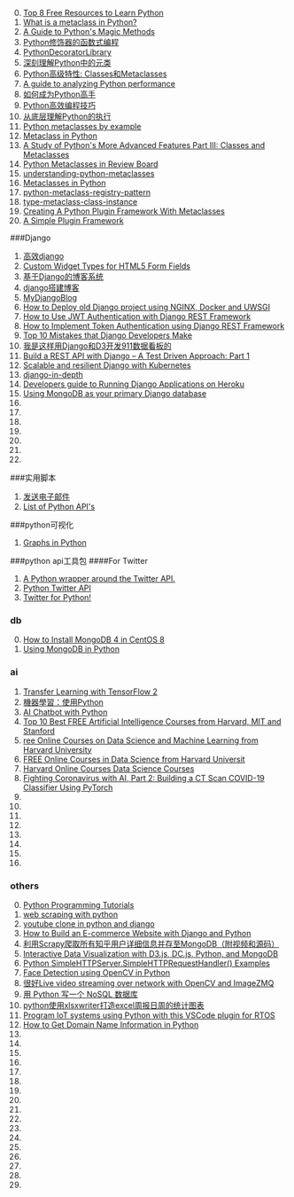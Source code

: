 0. [Top 8 Free Resources to Learn Python](https://dev.to/dev0928/top-8-free-resources-to-learn-python-2a1p)
1. [What is a metaclass in Python?](http://stackoverflow.com/questions/100003/what-is-a-metaclass-in-python# "")
2. [A Guide to Python's Magic Methods](http://www.rafekettler.com/magicmethods.html "")
3. [Python修饰器的函数式编程](http://coolshell.cn/articles/11265.html "")
4. [PythonDecoratorLibrary](https://wiki.python.org/moin/PythonDecoratorLibrary "")
5. [深刻理解Python中的元类](http://blog.jobbole.com/21351/ "")
6. [Python高级特性: Classes和Metaclasses](http://blog.jobbole.com/67748/ "")
7. [A guide to analyzing Python performance](http://www.huyng.com/posts/python-performance-analysis/ "")
8. [如何成为Python高手](http://www.vaikan.com/how-to-become-a-proficient-python-programmer/ "")
9. [Python高效编程技巧](http://www.vaikan.com/improving-your-python-productivity/ "")
10. [从底层理解Python的执行](http://blog.hakril.net/articles/2-understanding-python-execution-tracer.html "")
11. [Python metaclasses by example](https://eli.thegreenplace.net/2011/08/14/python-metaclasses-by-example)
12. [Metaclass in Python](https://www.agiliq.com/blog/2012/07/metaclass-python/)
13. [A Study of Python's More Advanced Features Part III: Classes and Metaclasses](http://sahandsaba.com/python-classes-metaclasses.html)
14. [Python Metaclasses in Review Board](https://mikeconley.ca/blog/2010/05/04/python-metaclasses-in-review-board/ '')
15. [understanding-python-metaclasses](https://blog.ionelmc.ro/2015/02/09/understanding-python-metaclasses/)
16. [Metaclasses in Python](https://dougblack.io/words/metaclasses.html)
17. [python-metaclass-registry-pattern ](https://www.cucumbertown.com/craft/python-metaclass-registry-pattern/)
18. [type-metaclass-class-instance](https://www.mindissoftware.com/type-metaclass-class-instance/)
19. [Creating A Python Plugin Framework With Metaclasses](https://blog.laslabs.com/2013/12/creating-a-python-plugin-framework-with-metaclasses/)
20. [A Simple Plugin Framework](http://martyalchin.com/2008/jan/10/simple-plugin-framework/)

###Django
1. [高效django](effectivedjango "")
1. [Custom Widget Types for HTML5 Form Fields](https://djangosnippets.org/snippets/2027/ "")
1. [基于Django的博客系统](https://github.com/liangliangyy/DjangoBlog "")
1. [django搭建博客](https://github.com/jhao104/django-blog "")
1. [MyDjangoBlog](https://gitee.com/J_Sky/17python)
1. [How to Deploy old Django project using NGINX, Docker and UWSGI](https://yasoob.me/posts/deploying-django-docker-nginx-uwsgi/)
1. [How to Use JWT Authentication with Django REST Framework](https://simpleisbetterthancomplex.com/tutorial/2018/12/19/how-to-use-jwt-authentication-with-django-rest-framework.html)
1. [How to Implement Token Authentication using Django REST Framework](https://simpleisbetterthancomplex.com/tutorial/2018/11/22/how-to-implement-token-authentication-using-django-rest-framework.html)
1. [Top 10 Mistakes that Django Developers Make](https://www.toptal.com/django/django-top-10-mistakes)
1. [我是这样用Django和D3开发911数据看板的](https://zhuanlan.zhihu.com/p/23164788)
1. [Build a REST API with Django – A Test Driven Approach: Part 1](https://scotch.io/tutorials/build-a-rest-api-with-django-a-test-driven-approach-part-1)
1. [Scalable and resilient Django with Kubernetes](https://harishnarayanan.org/writing/kubernetes-django/)
1. [django-in-depth](http://media.b-list.org/presentations/2012/pycon/django-in-depth.pdf)
1. [Developers guide to Running Django Applications on Heroku](https://www.kencochrane.com/blog/2011/11/developers-guide-for-running-django-apps-on-heroku/)
1. [Using MongoDB as your primary Django database](https://staltz.com/djangoconfi-mongoengine/#/17)
1. []()
1. []()
1. []()
1. []()
1. []()
1. []()
1. []()

###实用脚本
1. [发送电子邮件](http://code4reference.com/2013/07/simple-python-script-to-send-an-email/ "")
2. [List of Python API's](http://www.pythonforbeginners.com/development/list-of-python-apis/ "")

###python可视化
1. [Graphs in Python](http://www.python-course.eu/graphs_python.php "")

###python api工具包
####For Twitter
1. [A Python wrapper around the Twitter API.](https://github.com/bear/python-twitter "" )
2. [Python Twitter API](https://github.com/sixohsix/twitter "")
3. [Twitter for Python!](https://github.com/tweepy/tweepy "")

### db
0. [How to Install MongoDB 4 in CentOS 8](https://www.tecmint.com/install-mongodb-in-centos-8/)
1. [Using MongoDB in Python](https://www.codeproject.com/Articles/5252099/Using-MongoDB-in-Python)

### ai
1. [Transfer Learning with TensorFlow 2](https://www.codeproject.com/Articles/5252014/Transfer-Learning-with-TensorFlow-2)
2. [機器學習：使用Python](https://machine-learning-python.kspax.io/)
1. [AI Chatbot with Python](https://thecleverprogrammer.com/2020/07/17/ai-chatbot-with-python/)
1. [Top 10 Best FREE Artificial Intelligence Courses from Harvard, MIT and Stanford](https://laconicml.com/free-artificial-intelligence-courses/)
1. [ree Online Courses on Data Science and Machine Learning from Harvard University](https://srcbd.org/news/free-online-courses-on-data-science-and-machine-learning-from-harvard-university)
1. [FREE Online Courses in Data Science from Harvard Universit](https://morioh.com/p/835a4bd13377?f=5ece1a68f0e6056e36305f65)
1. [Harvard Online Courses Data Science Courses](https://online-learning.harvard.edu/subject/data-science)
1. [Fighting Coronavirus with AI, Part 2: Building a CT Scan COVID-19 Classifier Using PyTorch](https://blog.paperspace.com/fighting-coronavirus-with-ai-building-covid-19-classifier/)
1. []()
1. []()
1. []()
1. []()
1. []()
1. []()
1. []()
1. []()

### others
0. [Python Programming Tutorials](https://pythonprogramming.net/)
1. [web scraping with python](https://blog.floydhub.com/web-scraping-with-python/)
2. [youtube clone in python and django](https://www.education-ecosystem.com/andreybu/RaWGm-how-to-create-a-youtube-clone-in-python-and-django/9b4Kz-youtube_webapp/)
2. [How to Build an E-commerce Website with Django and Python](https://morioh.com/p/46f626a2a54e?f=5ece1a68f0e6056e36305f65)
2. [利用Scrapy爬取所有知乎用户详细信息并存至MongoDB（附视频和源码）](https://zhuanlan.zhihu.com/p/26378388)
2. [Interactive Data Visualization with D3.js, DC.js, Python, and MongoDB](http://adilmoujahid.com/posts/2015/01/interactive-data-visualization-d3-dc-python-mongodb/)
2. [Python SimpleHTTPServer.SimpleHTTPRequestHandler() Examples](https://www.programcreek.com/python/example/2186/SimpleHTTPServer.SimpleHTTPRequestHandler)
2. [Face Detection using OpenCV in Python](https://www.thepythoncode.com/article/detect-faces-opencv-python)
2. [很好Live video streaming over network with OpenCV and ImageZMQ](https://www.pyimagesearch.com/2019/04/15/live-video-streaming-over-network-with-opencv-and-imagezmq/)
2. [用 Python 写一个 NoSQL 数据库](http://liuchengxu.org/blog-cn/posts/nosql-in-python/)
2. [python使用xlsxwriter打造excel周报日周的统计图表](http://xiaorui.cc/archives/831)
2. [Program IoT systems using Python with this VSCode plugin for RTOS](https://opensource.com/article/20/7/python-rt-thread)
2. [How to Get Domain Name Information in Python](https://www.thepythoncode.com/article/extracting-domain-name-information-in-python)
2. []()
1. []()
1. []()
1. []()
1. []()
1. []()
1. []()
1. []()
1. []()
1. []()
1. []()
1. []()
1. []()
1. []()
1. []()
1. []()
1. []()

